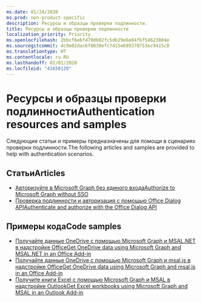 ```yaml
---
ms.date: 01/24/2020
ms.prod: non-product-specific
description: Ресурсы и образцы проверки подлинности.
title: Ресурсы и образцы проверки подлинности
localization_priority: Priority
ms.openlocfilehash: 2bbcf6e6f470db02fc5db29e6e04f6f54623804e
ms.sourcegitcommit: 4c9e02dac6f8030efc7415e699370753ec9415c8
ms.translationtype: HT
ms.contentlocale: ru-RU
ms.lasthandoff: 02/01/2020
ms.locfileid: "41650120"
---
```

# <a name="authentication-resources-and-samples"></a><span data-ttu-id="44973-103">Ресурсы и образцы проверки подлинности</span><span class="sxs-lookup"><span data-stu-id="44973-103">Authentication resources and samples</span></span>

<span data-ttu-id="44973-104">Следующие статьи и примеры предназначены для помощи в сценариях проверки подлинности.</span><span class="sxs-lookup"><span data-stu-id="44973-104">The following articles and samples are provided to help with authentication scenarios.</span></span>

## <a name="articles"></a><span data-ttu-id="44973-105">Статьи</span><span class="sxs-lookup"><span data-stu-id="44973-105">Articles</span></span>

- [<span data-ttu-id="44973-106">Авторизуйте в Microsoft Graph без единого входа</span><span class="sxs-lookup"><span data-stu-id="44973-106">Authorize to Microsoft Graph without SSO</span></span>](authorize-to-microsoft-graph-without-sso.md)
- [<span data-ttu-id="44973-107">Проверка подлинности и авторизация с помощью Office Dialog API</span><span class="sxs-lookup"><span data-stu-id="44973-107">Authenticate and authorize with the Office Dialog API</span></span>](auth-with-office-dialog-api.md)

## <a name="code-samples"></a><span data-ttu-id="44973-108">Примеры кода</span><span class="sxs-lookup"><span data-stu-id="44973-108">Code samples</span></span>

- [<span data-ttu-id="44973-109">Получайте данные OneDrive с помощью Microsoft Graph и MSAL.NET в надстройке Office</span><span class="sxs-lookup"><span data-stu-id="44973-109">Get OneDrive data using Microsoft Graph and MSAL.NET in an Office Add-in</span></span>](https://github.com/OfficeDev/PnP-OfficeAddins/tree/master/Samples/auth/Office-Add-in-Microsoft-Graph-ASPNET)
- [<span data-ttu-id="44973-110">Получайте данные OneDrive с помощью Microsoft Graph и msal.js в надстройке Office</span><span class="sxs-lookup"><span data-stu-id="44973-110">Get OneDrive data using Microsoft Graph and msal.js in an Office Add-in</span></span>](https://github.com/OfficeDev/PnP-OfficeAddins/tree/master/Samples/auth/Office-Add-in-Microsoft-Graph-React)
- [<span data-ttu-id="44973-111">Получите книги Excel с помощью Microsoft Graph и MSAL в надстройке Outlook</span><span class="sxs-lookup"><span data-stu-id="44973-111">Get Excel workbooks using Microsoft Graph and MSAL in an Outlook Add-in</span></span>](https://github.com/OfficeDev/PnP-OfficeAddins/tree/master/Samples/auth/Outlook-Add-in-Microsoft-Graph-ASPNET)
